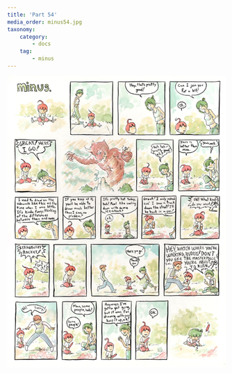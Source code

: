 ```yaml
---
title: 'Part 54'
media_order: minus54.jpg
taxonomy:
    category:
        - docs
    tag:
        - minus
---
```


![](minus54.jpg)